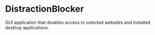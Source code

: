 # DistractionBlocker
GUI application that disables access to selected websites and installed desktop applications. 
